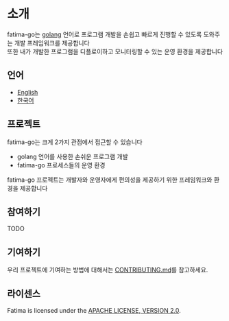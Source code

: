# 소개

fatima-go는 [golang](https://go.dev/) 언어로 프로그램 개발을 손쉽고 빠르게 진행할 수 있도록 도와주는 개발 프레임워크를 제공합니다<BR>
또한 내가 개발한 프로그램을 디플로이하고 모니터링할 수 있는 운영 환경을 제공합니다<BR>

## 언어

- [English](./README.md)
- [한국어](./README_kr.md)

## 프로젝트
fatima-go는 크게 2가지 관점에서 접근할 수 있습니다

- golang 언어를 사용한 손쉬운 프로그램 개발
- fatima-go 프로세스들의 운영 환경

fatima-go 프로젝트는 개발자와 운영자에게 편의성을 제공하기 위한 프레임워크와 환경을 제공합니다

## 참여하기

TODO

## 기여하기

우리 프로젝트에 기여하는 방법에 대해서는 [CONTRIBUTING.md](./CONTRIBUTING.md)를 참고하세요.

## 라이센스

Fatima is licensed under the [APACHE LICENSE, VERSION 2.0](https://www.apache.org/licenses/LICENSE-2.0).
